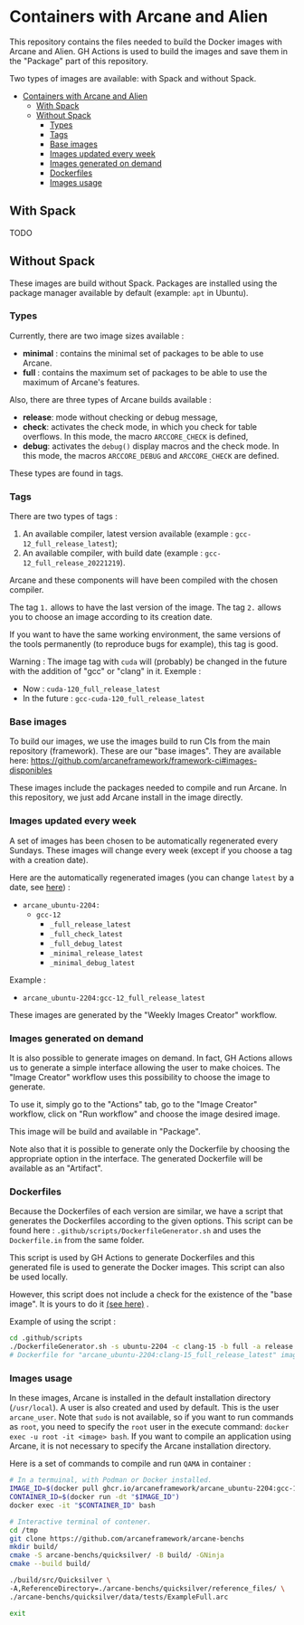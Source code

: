 # Containers with Arcane and Alien

This repository contains the files needed to build the Docker images
with Arcane and Alien. GH Actions is used to build the images and save
them in the "Package" part of this repository.

Two types of images are available: with Spack and without Spack.

- [Containers with Arcane and Alien](#containers-with-arcane-and-alien)
  - [With Spack](#with-spack)
  - [Without Spack](#without-spack)
    - [Types](#types)
    - [Tags](#tags)
    - [Base images](#base-images)
    - [Images updated every week](#images-updated-every-week)
    - [Images generated on demand](#images-generated-on-demand)
    - [Dockerfiles](#dockerfiles)
    - [Images usage](#images-usage)

## With Spack

TODO


## Without Spack

These images are build without Spack. Packages are installed using
the package manager available by default (example: `apt` in Ubuntu).


### Types

Currently, there are two image sizes available :
- **minimal** : contains the minimal set of packages to be able to
  use Arcane.
- **full** : contains the maximum set of packages to be able to use
  the maximum of Arcane's features.

Also, there are three types of Arcane builds available :
- **release**: mode without checking or debug message,
- **check**: activates the check mode, in which you check for table
  overflows. In this mode, the macro `ARCCORE_CHECK` is defined,
- **debug**: activates the `debug()` display macros and the check
  mode. In this mode, the macros `ARCCORE_DEBUG` and
  `ARCCORE_CHECK` are defined.

These types are found in tags.


### Tags

There are two types of tags :
1. An available compiler, latest version available 
   (example : `gcc-12_full_release_latest`);
2. An available compiler, with build date 
   (example : `gcc-12_full_release_20221219`).

Arcane and these components will have been compiled with the chosen
compiler.

The tag `1.` allows to have the last version of the image.
The tag `2.` allows you to choose an image according to its creation
date.

If you want to have the same working environment, the same versions of
the tools permanently (to reproduce bugs for example), this tag is good.

Warning : The image tag with `cuda` will (probably) be changed in the future
with the addition of "gcc" or "clang" in it.
Exemple :
- Now : `cuda-120_full_release_latest`
- In the future : `gcc-cuda-120_full_release_latest`


### Base images

To build our images, we use the images build to run CIs from the main
repository (framework). These are our "base images". They are available
here: https://github.com/arcaneframework/framework-ci#images-disponibles

These images include the packages needed to compile and run Arcane.
In this repository, we just add Arcane install in the image directly.


### Images updated every week

A set of images has been chosen to be automatically regenerated every
Sundays. These images will change every week (except if you choose a
tag with a creation date).

Here are the automatically regenerated images (you can change `latest`
by a date, see [here](https://github.com/orgs/arcaneframework/packages?repo_name=framework-ci)) :
- `arcane_ubuntu-2204:`
  - `gcc-12`
    - `_full_release_latest`
    - `_full_check_latest`
    - `_full_debug_latest`
    - `_minimal_release_latest`
    - `_minimal_debug_latest`

Example :
- `arcane_ubuntu-2204:gcc-12_full_release_latest`

These images are generated by the "Weekly Images Creator" workflow.


### Images generated on demand

It is also possible to generate images on demand. In fact, GH Actions
allows us to generate a simple interface allowing the user to make choices.
The "Image Creator" workflow uses this possibility to choose the image to
generate.

To use it, simply go to the "Actions" tab, go to the "Image Creator"
workflow, click on "Run workflow" and choose the image desired image.

This image will be build and available in "Package".

Note also that it is possible to generate only the Dockerfile by choosing
the appropriate option in the interface. The generated Dockerfile will be
available as an "Artifact".


### Dockerfiles

Because the Dockerfiles of each version are similar, we have a script
that generates the Dockerfiles according to the given options.
This script can be found here : `.github/scripts/DockerfileGenerator.sh`
and uses the `Dockerfile.in` from the same folder.

This script is used by GH Actions to generate Dockerfiles and this
generated file is used to generate the Docker images.
This script can also be used locally.

However, this script does not include a check for the existence of the
"base image". It is yours to do it
[(see here)](https://github.com/arcaneframework/framework-ci#images-disponibles)
.

Example of using the script :
```bash
cd .github/scripts
./DockerfileGenerator.sh -s ubuntu-2204 -c clang-15 -b full -a release
# Dockerfile for "arcane_ubuntu-2204:clang-15_full_release_latest" image.
```


### Images usage

In these images, Arcane is installed in the default installation
directory (`/usr/local`).
A user is also created and used by default. This is the user
`arcane_user`.
Note that `sudo` is not available, so if you want to run commands
as `root`, you need to specify the `root` user in the execute command:
`docker exec -u root -it <image> bash`.
If you want to compile an application using Arcane, it is not necessary
to specify the Arcane installation directory.

Here is a set of commands to compile and run `QAMA` in container :
```bash
# In a termuinal, with Podman or Docker installed.
IMAGE_ID=$(docker pull ghcr.io/arcaneframework/arcane_ubuntu-2204:gcc-12_minimal_release_latest)
CONTAINER_ID=$(docker run -dt "$IMAGE_ID")
docker exec -it "$CONTAINER_ID" bash

# Interactive terminal of contener.
cd /tmp
git clone https://github.com/arcaneframework/arcane-benchs
mkdir build/
cmake -S arcane-benchs/quicksilver/ -B build/ -GNinja
cmake --build build/

./build/src/Quicksilver \
-A,ReferenceDirectory=./arcane-benchs/quicksilver/reference_files/ \
./arcane-benchs/quicksilver/data/tests/ExampleFull.arc

exit
```
